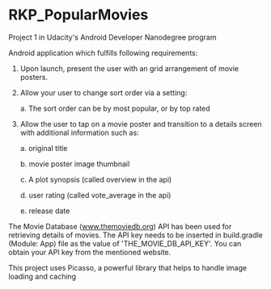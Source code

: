# RKP_PopularMovies

Project 1 in Udacity's Android Developer Nanodegree program

Android application which fulfills following requirements:

1. Upon launch, present the user with an grid arrangement of movie posters.
2. Allow your user to change sort order via a setting:

      a. The sort order can be by most popular, or by top rated
3. Allow the user to tap on a movie poster and transition to a details screen with additional information such as:

      a. original title

      b. movie poster image thumbnail

      c. A plot synopsis (called overview in the api)

      d. user rating (called vote_average in the api)

      e. release date


The Movie Database (www.themoviedb.org) API has been used for retrieving details of movies. The API key needs to be inserted in build.gradle (Module: App) file as the value of 'THE_MOVIE_DB_API_KEY'. You can obtain your API key from the mentioned website.

This project uses Picasso, a powerful library that helps to handle image loading and caching
